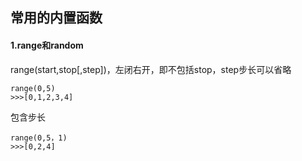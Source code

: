 ## 常用的内置函数
#### 1.range和random
range(start,stop[,step])，左闭右开，即不包括stop，step步长可以省略
```
range(0,5)
>>>[0,1,2,3,4]
```
包含步长
```
range(0,5，1)
>>>[0,2,4]
```
